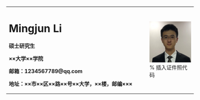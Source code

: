 <table border="0">
  <tr>
    <td width="75%">
      <h1>Mingjun Li</h1>
      <p><b>硕士研究生</b></p>
      <p><b>××大学××学院</b></p>
      <p><b>邮箱：1234567789@qq.com</b></p>
      <p><b>地址：××市××区××路××号××大学，××楼，邮编×××</b></p>
    </td>
    <td width="25%">
      <img src="/zjz.jpg" width="100%">      % 插入证件照代码
    </td>
  </tr>
</table>
